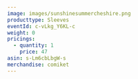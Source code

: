 ```yaml
---
image: images/sunshinesummercheshire.png
producttype: Sleeves
eventId: c-vLkg_Y6KL-c
weight: 0
pricings:
  - quantity: 1
    price: 47
asin: s-Lm6cbLbgW-s
merchandise: comiket
---
```

